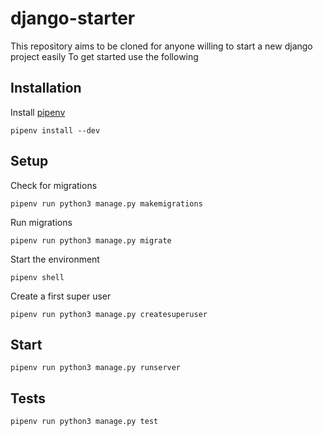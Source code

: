 # django-starter

This repository aims to be cloned for anyone willing to start a new django project easily
To get started use the following

## Installation

Install [pipenv](https://pipenv.pypa.io/en/latest/)

```
pipenv install --dev
```

## Setup

Check for migrations
```
pipenv run python3 manage.py makemigrations
```

Run migrations
```
pipenv run python3 manage.py migrate
```

Start the environment
```
pipenv shell
```

Create a first super user
```
pipenv run python3 manage.py createsuperuser
```

## Start
```
pipenv run python3 manage.py runserver
```

## Tests
```
pipenv run python3 manage.py test
```